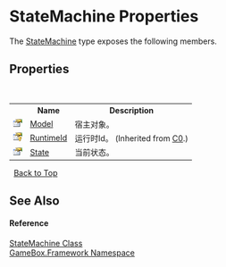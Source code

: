 # StateMachine Properties
 

The <a href="ebb2f21a-3a91-8c84-5f4e-c58028df299f">StateMachine</a> type exposes the following members.


## Properties
&nbsp;<table><tr><th></th><th>Name</th><th>Description</th></tr><tr><td>![Public property](media/pubproperty.gif "Public property")</td><td><a href="6d0abc27-c677-7bca-3df0-df7cfca5c8cb">Model</a></td><td>
宿主对象。</td></tr><tr><td>![Protected property](media/protproperty.gif "Protected property")</td><td><a href="35a6b71d-4892-8afd-9fca-637d1e3d06a8">RuntimeId</a></td><td>
运行时Id。
 (Inherited from <a href="2f732106-c1d3-cfc7-e9bd-96254f667f0a">C0</a>.)</td></tr><tr><td>![Public property](media/pubproperty.gif "Public property")</td><td><a href="7a914c1b-9330-bb3c-62b3-43b24ba4b80a">State</a></td><td>
当前状态。</td></tr></table>&nbsp;
<a href="#statemachine-properties">Back to Top</a>

## See Also


#### Reference
<a href="ebb2f21a-3a91-8c84-5f4e-c58028df299f">StateMachine Class</a><br /><a href="a8957fe6-9cc0-3a6d-cd5c-a2a246efee1e">GameBox.Framework Namespace</a><br />